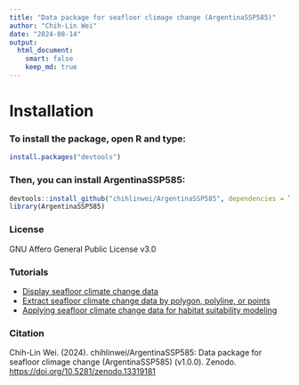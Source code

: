 ```yaml
---
title: "Data package for seafloor climage change (ArgentinaSSP585)"
author: "Chih-Lin Wei"
date: "2024-08-14"
output: 
  html_document: 
    smart: false
    keep_md: true
---
```




# Installation

### To install the package, open R and type:


``` r
install.packages("devtools")
```

### Then, you can install ArgentinaSSP585:


``` r
devtools::install_github("chihlinwei/ArgentinaSSP585", dependencies = TRUE)
library(ArgentinaSSP585)
```

### License
GNU Affero General Public License v3.0

### Tutorials
* [Display seafloor climate change data](https://github.com/chihlinwei/ArgentinaSSP585/blob/main/tutorials/tute1.md)
* [Extract seafloor climate change data by polygon, polyline, or points](https://github.com/chihlinwei/ArgentinaSSP585/blob/main/tutorials/tute2.md)
* [Applying seafloor climate change data for habitat suitability modeling](https://github.com/chihlinwei/ArgentinaSSP585/blob/main/tutorials/tute3.md)

### Citation

Chih-Lin Wei. (2024). chihlinwei/ArgentinaSSP585: Data package for seafloor climage change (ArgentinaSSP585) (v1.0.0). Zenodo. https://doi.org/10.5281/zenodo.13319181
